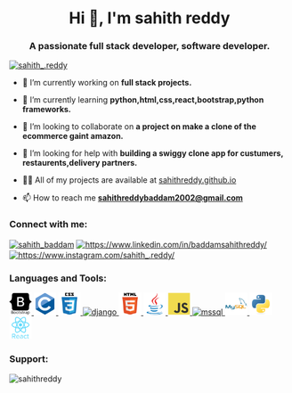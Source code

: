<h1 align="center">Hi 👋, I'm sahith reddy</h1>
<h3 align="center">A passionate full stack developer, software developer.</h3>

<p align="left"> <a href="https://www.instagram.com/sahith_.reddy/" target="blank"><img src="https://img.shields.io/instagram/follow/sahith_.reddy?logo=twitter&style=for-the-badge" alt="sahith_.reddy" /></a> </p>

- 🔭 I’m currently working on **full stack projects.**

- 🌱 I’m currently learning **python,html,css,react,bootstrap,python frameworks.**

- 👯 I’m looking to collaborate on **a project on make a clone of the ecommerce gaint amazon.**

- 🤝 I’m looking for help with **building a swiggy clone app for custumers, restaurents,delivery partners.**

- 👨‍💻 All of my projects are available at [sahithreddy.github.io](sahithreddy.github.io)

- 📫 How to reach me **sahithreddybaddam2002@gmail.com**

<h3 align="left">Connect with me:</h3>
<p align="left">
<a href="https://twitter.com/sahith_baddam" target="blank"><img align="center" src="https://raw.githubusercontent.com/rahuldkjain/github-profile-readme-generator/master/src/images/icons/Social/twitter.svg" alt="sahith_baddam" height="30" width="40" /></a>
<a href="https://www.linkedin.com/in/baddamsahithreddy/" target="blank"><img align="center" src="https://raw.githubusercontent.com/rahuldkjain/github-profile-readme-generator/master/src/images/icons/Social/linked-in-alt.svg" alt="https://www.linkedin.com/in/baddamsahithreddy/" height="30" width="40" /></a>
<a href="https://www.instagram.com/sahith_.reddy/" target="blank"><img align="center" src="https://raw.githubusercontent.com/rahuldkjain/github-profile-readme-generator/master/src/images/icons/Social/instagram.svg" alt="https://www.instagram.com/sahith_.reddy/" height="30" width="40" /></a>
</p>

<h3 align="left">Languages and Tools:</h3>
<p align="left"> <a href="https://getbootstrap.com" target="_blank" rel="noreferrer"> <img src="https://raw.githubusercontent.com/devicons/devicon/master/icons/bootstrap/bootstrap-plain-wordmark.svg" alt="bootstrap" width="40" height="40"/> </a> <a href="https://www.cprogramming.com/" target="_blank" rel="noreferrer"> <img src="https://raw.githubusercontent.com/devicons/devicon/master/icons/c/c-original.svg" alt="c" width="40" height="40"/> </a> <a href="https://www.w3schools.com/css/" target="_blank" rel="noreferrer"> <img src="https://raw.githubusercontent.com/devicons/devicon/master/icons/css3/css3-original-wordmark.svg" alt="css3" width="40" height="40"/> </a> <a href="https://www.djangoproject.com/" target="_blank" rel="noreferrer"> <img src="https://cdn.worldvectorlogo.com/logos/django.svg" alt="django" width="40" height="40"/> </a> <a href="https://www.w3.org/html/" target="_blank" rel="noreferrer"> <img src="https://raw.githubusercontent.com/devicons/devicon/master/icons/html5/html5-original-wordmark.svg" alt="html5" width="40" height="40"/> </a> <a href="https://www.java.com" target="_blank" rel="noreferrer"> <img src="https://raw.githubusercontent.com/devicons/devicon/master/icons/java/java-original.svg" alt="java" width="40" height="40"/> </a> <a href="https://developer.mozilla.org/en-US/docs/Web/JavaScript" target="_blank" rel="noreferrer"> <img src="https://raw.githubusercontent.com/devicons/devicon/master/icons/javascript/javascript-original.svg" alt="javascript" width="40" height="40"/> </a> <a href="https://www.microsoft.com/en-us/sql-server" target="_blank" rel="noreferrer"> <img src="https://www.svgrepo.com/show/303229/microsoft-sql-server-logo.svg" alt="mssql" width="40" height="40"/> </a> <a href="https://www.mysql.com/" target="_blank" rel="noreferrer"> <img src="https://raw.githubusercontent.com/devicons/devicon/master/icons/mysql/mysql-original-wordmark.svg" alt="mysql" width="40" height="40"/> </a> <a href="https://www.python.org" target="_blank" rel="noreferrer"> <img src="https://raw.githubusercontent.com/devicons/devicon/master/icons/python/python-original.svg" alt="python" width="40" height="40"/> </a> <a href="https://reactjs.org/" target="_blank" rel="noreferrer"> <img src="https://raw.githubusercontent.com/devicons/devicon/master/icons/react/react-original-wordmark.svg" alt="react" width="40" height="40"/> </a> </p>

<h3 align="left">Support:</h3>
<p><a href="https://www.buymeacoffee.com/sahithreddy"> <img align="left" src="https://cdn.buymeacoffee.com/buttons/v2/default-yellow.png" height="50" width="210" alt="sahithreddy" /></a></p><br><br>


